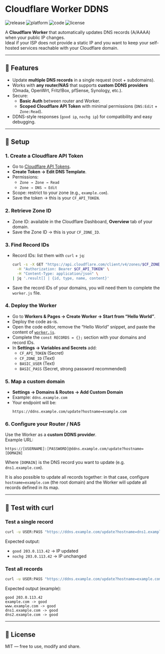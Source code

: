 # Cloudflare Worker DDNS
![release](https://badgen.net/badge/release/v1.0/green?) ![platform](https://badgen.net/badge/platform/Cloudflare/orange?) ![code](https://badgen.net/badge/code/JS/pink?) ![license](https://badgen.net/badge/license/MIT/blue?)

A **Cloudflare Worker** that automatically updates DNS records (A/AAAA) when your public IP changes.  
Ideal if your ISP does not provide a static IP and you want to keep your self-hosted services reachable with your Cloudflare domain.

---

## 🚀 Features
- Update **multiple DNS records** in a single request (root + subdomains).
- Works with **any router/NAS** that supports **custom DDNS providers** (Omada, OpenWrt, Fritz!Box, pfSense, Synology, etc.).
- Secure:
  - **Basic Auth** between router and Worker.
  - **Scoped Cloudflare API Token** with minimal permissions (`DNS:Edit` + `Zone:Read`).
- DDNS-style responses (`good ip`, `nochg ip`) for compatibility and easy debugging.

---

## 🔧 Setup

### 1. Create a Cloudflare API Token
- Go to [Cloudflare API Tokens](https://dash.cloudflare.com/profile/api-tokens).  
- **Create Token → Edit DNS Template**.  
- Permissions:  
  - `Zone → Zone → Read`  
  - `Zone → DNS → Edit`  
- Scope: restrict to your zone (e.g., `example.com`).  
- Save the token → this is your `CF_API_TOKEN`.

### 2. Retrieve Zone ID
- Zone ID: available in the Cloudflare Dashboard, **Overview** tab of your domain.  
- Save the Zone ID → this is your `CF_ZONE_ID`.

### 3. Find Record IDs
- Record IDs: list them with `curl` + `jq`:
  ```bash
  curl -s -X GET "https://api.cloudflare.com/client/v4/zones/$CF_ZONE_ID/dns_records?per_page=100" \
    -H "Authorization: Bearer $CF_API_TOKEN" \
    -H "Content-Type: application/json" \
  | jq '.result[] | {id, type, name, content}'
  ```
- Save the record IDs of your domains, you will need them to complete the `worker.js` file.

### 4. Deploy the Worker
- Go to **Workers & Pages → Create Worker → Start from “Hello World”**.  
- Deploy the code as-is.  
- Open the code editor, remove the “Hello World” snippet, and paste the content of [`worker.js`](https://raw.githubusercontent.com/paolo-hub/Cloudflare-worker-ddns/main/worker.js).  
- Complete the `const RECORDS = {};` section with your domains and record IDs.  
- In **Settings → Variables and Secrets** add:  
  - `CF_API_TOKEN` (Secret)  
  - `CF_ZONE_ID` (Text)  
  - `BASIC_USER` (Text)  
  - `BASIC_PASS` (Secret, strong password recommended)  

### 5. Map a custom domain
- **Settings → Domains & Routes → Add Custom Domain**  
- Example: `ddns.example.com`  
- Your endpoint will be:  
  ```
  https://ddns.example.com/update?hostname=example.com
  ```

### 6. Configure your Router / NAS
Use the Worker as a **custom DDNS provider**.  
Example URL:  
```
https://[USERNAME]:[PASSWORD]@ddns.example.com/update?hostname=[DOMAIN]
```
Where `[DOMAIN]` is the DNS record you want to update (e.g. `dns1.example.com`).  

It is also possible to update all records together: in that case, configure `hostname=example.com` (the root domain) and the Worker will update all records defined in its map.

---

## 🧪 Test with curl

### Test a single record
```bash
curl -u USER:PASS "https://ddns.example.com/update?hostname=dns1.example.com&ip=203.0.113.42"
```
Expected output:
- `good 203.0.113.42` → IP updated  
- `nochg 203.0.113.42` → IP unchanged  

### Test all records
```bash
curl -u USER:PASS "https://ddns.example.com/update?hostname=example.com&ip=203.0.113.42&verbose=1"
```
Expected output (example):
```
good 203.0.113.42
example.com -> good
www.example.com -> good
dns1.example.com -> good
dns2.example.com -> good
```

---

## 📜 License
MIT — free to use, modify and share.
